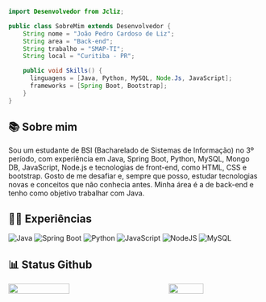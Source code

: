 ```java
import Desenvolvedor from Jcliz;

public class SobreMim extends Desenvolvedor {
    String nome = "João Pedro Cardoso de Liz";
    String area = "Back-end";
    String trabalho = "SMAP-TI";
    String local = "Curitiba - PR";

    public void Skills() {
      linguagens = [Java, Python, MySQL, Node.Js, JavaScript];
      frameworks = [Spring Boot, Bootstrap];
    }
}
```

## 📚 Sobre mim

Sou um estudante de BSI (Bacharelado de Sistemas de Informação) no 3º período,  com experiência em Java, Spring Boot, Python, MySQL, Mongo DB, JavaScript, Node.js e tecnologias de front-end, como HTML, CSS e bootstrap. Gosto de me desafiar e, sempre que posso, 
estudar tecnologias novas e conceitos que não conhecia antes. Minha área é a de back-end e tenho como objetivo trabalhar com Java.

## 👨‍💻 Experiências

<div width="49%" height="195px">

![Java](https://img.shields.io/badge/java-%23ED8B00.svg?style=for-the-badge&logo=openjdk&logoColor=white)
![Spring Boot](https://img.shields.io/badge/spring%20boot-%236DB33F.svg?style=for-the-badge&logo=springboot&logoColor=white)
![Python](https://img.shields.io/badge/python-%233776AB.svg?style=for-the-badge&logo=python&logoColor=%23FFD43B)
![JavaScript](https://img.shields.io/badge/javascript-%23323330.svg?style=for-the-badge&logo=javascript&logoColor=%23F7DF1E)
![NodeJS](https://img.shields.io/badge/node.js-6DA55F?style=for-the-badge&logo=node.js&logoColor=white)
![MySQL](https://img.shields.io/badge/mysql-4479A1.svg?style=for-the-badge&logo=mysql&logoColor=white)
<!-- ![MongoDB](https://img.shields.io/badge/MongoDB-%234ea94b.svg?style=for-the-badge&logo=mongodb&logoColor=white) -->

<!-- ## 🎓 Atualmente estou aperfeiçoando meus conhecimentos em:

<div width="50%" height="200px">

![Java](https://img.shields.io/badge/java-%23ED8B00.svg?style=for-the-badge&logo=openjdk&logoColor=white) -->

## 📊 Status Github

<div style="display: flex; justify-content: space-between; align-items: center;">
  <img src="https://github-readme-stats.vercel.app/api?username=Jcliz&show_icons=true&theme=dark" style="width: 49%; height: auto;" />
  <img src="https://github-readme-stats.vercel.app/api/top-langs/?username=Jcliz&layout=compact&theme=dark" style="width: 37%; height: auto;" />
</div>
